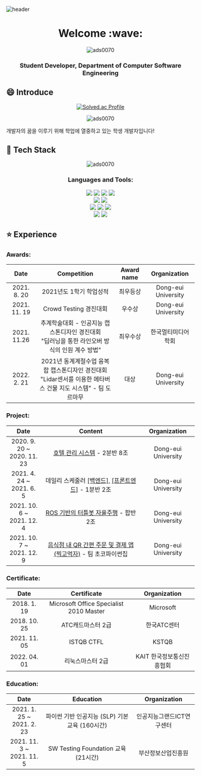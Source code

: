 ![header](https://capsule-render.vercel.app/api?type=wave&color=auto&height=300&section=header&text=An%20Dae%20Hyeon&animation=fadeIn&fontSize=90)

<h1 align=center>Welcome :wave:</h1>
<p align="center"> <img src="https://komarev.com/ghpvc/?username=ads0070&label=Profile%20views&color=0e75b6&style=flat" alt="ads0070" /> 
<h3 align=center>Student Developer, Department of Computer Software Engineering</h3>

## :smile: Introduce
<div align="center">
  
  [![Solved.ac Profile](http://mazassumnida.wtf/api/mini/generate_badge?boj=ads0070)](https://solved.ac/ads0070/)
  <br>
  
</div>

<p align="center">
<img align="center" src="https://github-readme-stats.vercel.app/api?username=ads0070&show_icons=true&locale=en" alt="ads0070"/</p>
  
<p>개발자의 꿈을 이루기 위해 학업에 열중하고 있는 학생 개발자입니다!</p>

## :pencil: Tech Stack

<p align="center"><img align="center" src="https://github-readme-stats.vercel.app/api/top-langs?username=ads0070&show_icons=true&locale=en&layout=compact" alt="ads0070" /></p>

<h3 align="center">Languages and Tools:</h3>

<div align=center> 

  <img src="https://img.shields.io/badge/java-007396?style=flat&logo=java&logoColor=white">
  <img src="https://img.shields.io/badge/python-3776AB?style=flat&logo=python&logoColor=white"> 
  <img src="https://img.shields.io/badge/c++-00599C?style=flat&logo=c%2B%2B&logoColor=white">
  <img src="https://img.shields.io/badge/c-A8B9CC?style=flat&logo=c&logoColor=white">
  <br>
  
  <img src="https://img.shields.io/badge/oracle-F80000?style=flat&logo=oracle&logoColor=white"> 
  <img src="https://img.shields.io/badge/mysql-4479A1?style=flat&logo=mysql&logoColor=white"> 
  <br>
  
  <img src="https://img.shields.io/badge/ros-22314E?style=flat&logo=ros&logoColor=white">
  <img src="https://img.shields.io/badge/spring boot-6DB33F?style=flat&logo=spring boot&logoColor=white">
  <img src="https://img.shields.io/badge/android studio-3DDC84?style=flat&logo=android studio&logoColor=white">
  <br>
  
  <img src="https://img.shields.io/badge/github-181717?style=flat&logo=github&logoColor=white">
  <img src="https://img.shields.io/badge/git-F05032?style=flat&logo=git&logoColor=white">
  <br>
  
</div>

## :star: Experience

<h3 align="left">Awards:</h3>


|         Date         |                              Competition                              |         Award name         |                    Organization                    |
| :----------------: | :----------------------------------------------------------: | :----------------: | :------------------------------------------------: |
|  2021. 8. 20  |            2021년도 1학기 학업성적             |  최우등상  |                 Dong-eui University                 |
|  2021. 11. 19  |     Crowd Testing 경진대회      |  우수상  |               Dong-eui University                |
|  2021. 11.26  |     추계학술대회 - 인공지능 캡스톤디자인 경진대회<br>"딥러닝을 통한 라인오버 방식의 인원 계수 방법"     |  최우수상  |               한국멀티미디어학회                |
|  2022. 2. 21  |    2021년 동계계절수업 융복합 캡스톤디자인 경진대회<br>"Lidar센서를 이용한 메타버스 건물 지도 시스템" - 팀 도르마무    |  대상  |                     Dong-eui University                     |

<h3 align="left">Project:</h3>


|         Date         |                              Content                              |                    Organization                    |
| :----------------: | :----------------------------------------------------------: | :------------------------------------------------: |
|  2020. 9. 20 ~<br>2020. 11. 23  |            [호텔 관리 시스템](https://github.com/ads0070/hotel-management-program) - 2분반 8조             |                 Dong-eui University                 |
|  2021. 4. 24 ~<br>2021. 6. 5  |     데일리 스케줄러 [[백엔드]](https://github.com/ads0070/daily-scheduler-backend), [[프론트엔드]](https://github.com/ads0070/daily-scheduler-frontend) - 1분반 2조     |               Dong-eui University                |
|  2021. 10. 6 ~<br>2021. 12. 4  |     [ROS 기반의 터틀봇 자율주행](https://github.com/ads0070/ROS-based-Turtlebot-Autonomous-Driving) - 합반 2조     |               Dong-eui University                |
|  2021. 10. 7 ~<br>2021. 12. 9  |     [음식점 내 QR 간편 주문 및 결제 앱 (찍고먹자)](https://github.com/ads0070/QR-payment-application-and-server) - 팀 초코파이썬칩     |               Dong-eui University                |


<h3 align="left">Certificate:</h3>


|         Date         |                              Certificate                              |                    Organization                    |
| :----------------: | :----------------------------------------------------------: | :------------------------------------------------: |
|  2018. 1. 19  |     Microsoft Office Specialist 2010 Master      |               Microsoft                |
|  2018. 10. 25  |            ATC캐드마스터 2급             |                 한국ATC센터                 |
|  2021. 11. 05  |     ISTQB CTFL     |               KSTQB                |
|  2022. 04. 01  |     리눅스마스터 2급     |               KAIT 한국정보통신진흥협회                |


<h3 align="left">Education:</h3>


|         Date         |                              Education                              |                    Organization                    |
| :----------------: | :----------------------------------------------------------: | :------------------------------------------------: |
|  2021. 1. 25 ~<br>2021. 2. 23  |            파이썬 기반 인공지능 (SLP) 기본교육 (160시간)            |                 인공지능그랜드ICT연구센터                 |
|  2021. 11. 3 ~<br>2021. 11. 5  |     SW Testing Foundation 교육 (21시간)     |               부산정보산업진흥원                |
